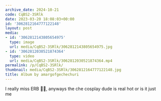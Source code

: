 ```yaml
---
archive_date: 2024-10-21
code: CqBS2-3SRlk
date: 2023-03-20 18:08:03+00:00
id: '3062812164777122148'
layout: post
media:
- id: '3062812143805654975'
  type: image
  url: media/CqBS2-3SRlk/3062812143805654975.jpg
- id: '3062812030521874364'
  type: video
  url: media/CqBS2-3SRlk/3062812030521874364.mp4
permalink: /p/CqBS2-3SRlk/
thumbnail: media/CqBS2-3SRlk/3062812164777122148.jpg
title: Album by amargofgechechuri
---
```


I really miss ERB 🚶‍♀️, anyways the che cosplay dude is real hot or is it just me